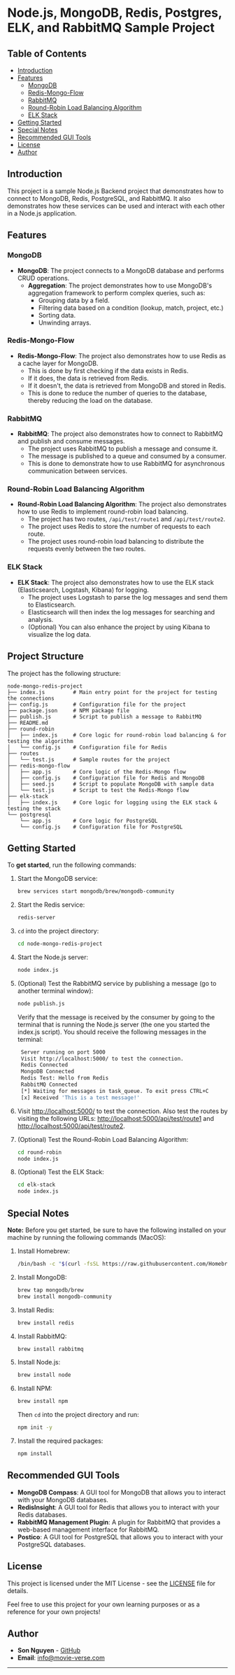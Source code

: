 # Node.js, MongoDB, Redis, Postgres, ELK, and RabbitMQ Sample Project

## Table of Contents
- [Introduction](#introduction)
- [Features](#features)
  - [MongoDB](#mongodb)
  - [Redis-Mongo-Flow](#redis-mongo-flow)
  - [RabbitMQ](#rabbitmq)
  - [Round-Robin Load Balancing Algorithm](#round-robin-load-balancing-algorithm)
  - [ELK Stack](#elk-stack)
- [Getting Started](#getting-started)
- [Special Notes](#special-notes)
- [Recommended GUI Tools](#recommended-gui-tools)
- [License](#license)
- [Author](#author)

## Introduction

This project is a sample Node.js Backend project that demonstrates how to connect to MongoDB, Redis, PostgreSQL, and RabbitMQ. It also demonstrates how these services can be used and interact with each other in a Node.js application.

## Features

### MongoDB
- **MongoDB**: The project connects to a MongoDB database and performs CRUD operations.
  - **Aggregation**: The project demonstrates how to use MongoDB's aggregation framework to perform complex queries, such as:
    - Grouping data by a field.
    - Filtering data based on a condition (lookup, match, project, etc.)
    - Sorting data.
    - Unwinding arrays.

### Redis-Mongo-Flow
- **Redis-Mongo-Flow**: The project also demonstrates how to use Redis as a cache layer for MongoDB.
  - This is done by first checking if the data exists in Redis. 
  - If it does, the data is retrieved from Redis. 
  - If it doesn't, the data is retrieved from MongoDB and stored in Redis.
  - This is done to reduce the number of queries to the database, thereby reducing the load on the database.

### RabbitMQ
- **RabbitMQ**: The project also demonstrates how to connect to RabbitMQ and publish and consume messages.
  - The project uses RabbitMQ to publish a message and consume it.
  - The message is published to a queue and consumed by a consumer.
  - This is done to demonstrate how to use RabbitMQ for asynchronous communication between services.

### Round-Robin Load Balancing Algorithm
- **Round-Robin Load Balancing Algorithm**: The project also demonstrates how to use Redis to implement round-robin load balancing.
  - The project has two routes, `/api/test/route1` and `/api/test/route2`.
  - The project uses Redis to store the number of requests to each route.
  - The project uses round-robin load balancing to distribute the requests evenly between the two routes.

### ELK Stack
- **ELK Stack**: The project also demonstrates how to use the ELK stack (Elasticsearch, Logstash, Kibana) for logging.
  - The project uses Logstash to parse the log messages and send them to Elasticsearch.
  - Elasticsearch will then index the log messages for searching and analysis.
  - (Optional) You can also enhance the project by using Kibana to visualize the log data.

## Project Structure

The project has the following structure:

```
node-mongo-redis-project
├── index.js         # Main entry point for the project for testing the connections
├── config.js        # Configuration file for the project
├── package.json     # NPM package file
├── publish.js       # Script to publish a message to RabbitMQ
├── README.md
├── round-robin
│   ├── index.js     # Core logic for round-robin load balancing & for testing the algorithm
│   └── config.js    # Configuration file for Redis
├── routes
│   └── test.js      # Sample routes for the project
├── redis-mongo-flow
│   ├── app.js       # Core logic of the Redis-Mongo flow
│   ├── config.js    # Configuration file for Redis and MongoDB         
│   ├── seed.js      # Script to populate MongoDB with sample data
│   └── test.js      # Script to test the Redis-Mongo flow
├── elk-stack
│   ├── index.js     # Core logic for logging using the ELK stack & testing the stack
└── postgresql
    └── app.js       # Core logic for PostgreSQL
    └── config.js    # Configuration file for PostgreSQL
```

## Getting Started
To **get started**, run the following commands:

1. Start the MongoDB service:
    ```bash
    brew services start mongodb/brew/mongodb-community
    ```

2. Start the Redis service:
    ```bash
    redis-server
    ```
   
3. `cd` into the project directory:
    ```bash
   cd node-mongo-redis-project
   ```
   
4. Start the Node.js server:
    ```bash
    node index.js
    ```
   
5. (Optional) Test the RabbitMQ service by publishing a message (go to another terminal window):
    ```bash
    node publish.js
    ```
   Verify that the message is received by the consumer by going to the terminal that is running the Node.js server (the one you started the index.js script).
   You should receive the following messages in the terminal:
   ```bash
    Server running on port 5000
    Visit http://localhost:5000/ to test the connection.
    Redis Connected
    MongoDB Connected
    Redis Test: Hello from Redis
    RabbitMQ Connected
    [*] Waiting for messages in task_queue. To exit press CTRL+C
    [x] Received 'This is a test message!'
    ```
   
6. Visit [http://localhost:5000/](http://localhost:5000/) to test the connection. Also test the routes by visiting the following URLs: [http://localhost:5000/api/test/route1](http://localhost:5000/api/test/route1) and [http://localhost:5000/api/test/route2](http://localhost:5000/api/test/route2).

7. (Optional) Test the Round-Robin Load Balancing Algorithm:
    ```bash
    cd round-robin
    node index.js
    ```
   
8. (Optional) Test the ELK Stack:
    ```bash
    cd elk-stack
    node index.js
    ```

## Special Notes

**Note:** Before you get started, be sure to have the following installed on your machine by running the following commands (MacOS):

1. Install Homebrew:
    ```bash
    /bin/bash -c "$(curl -fsSL https://raw.githubusercontent.com/Homebrew/install/HEAD/install.sh)"
    ```
   
2. Install MongoDB:
    ```bash
    brew tap mongodb/brew
    brew install mongodb-community
    ```
   
3. Install Redis:
    ```bash
    brew install redis
    ```
   
4. Install RabbitMQ:
    ```bash
    brew install rabbitmq
    ```
   
5. Install Node.js:
    ```bash
    brew install node
    ```
   
6. Install NPM:
    ```bash
    brew install npm
    ```
   Then `cd` into the project directory and run:
    ```bash
    npm init -y
    ```
   
7. Install the required packages:
    ```bash
    npm install
    ```
 
## Recommended GUI Tools

- **MongoDB Compass**: A GUI tool for MongoDB that allows you to interact with your MongoDB databases.
- **RedisInsight**: A GUI tool for Redis that allows you to interact with your Redis databases.
- **RabbitMQ Management Plugin**: A plugin for RabbitMQ that provides a web-based management interface for RabbitMQ.
- **Postico**: A GUI tool for PostgreSQL that allows you to interact with your PostgreSQL databases.

## License

This project is licensed under the MIT License - see the [LICENSE](LICENSE) file for details.

Feel free to use this project for your own learning purposes or as a reference for your own projects!

## Author

- **Son Nguyen** - [GitHub](https://github.com/hoangsonww)
- **Email**: [info@movie-verse.com](mailto:info@movie-verse.com)

---

